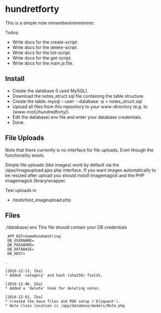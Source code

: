 # hundretforty

This is a simple note remembererererererer.



Todos:
 * Write docs for the create-script.
 * Write docs for the delete-script.
 * Write docs for the list-script.
 * Write docs for the get-script.
 * Write docs for the main.js file.

Install
-------
 * Create the database <database> (I used MySQL).
 * Download the notes_struct.sql file containing the table structure.
 * Create the table:
    mysql --user <user> --database <database> -p < notes_struct.sql
 * Upload all files from this repository to your www-directory (e.g. to {www-root}/hundredforty/).
 * Edit the database/.env file and enter your database credentials.
 * Done.


File Uploads
------------
Note that there currently is no interface for file uploads. Even though the functionality exists.

Simple file uploads (like images) work by default via the /ajax/imageupload.ajax.php interface. If
you want images automatically to be resized after upload you should install Imagemagick and the PHP
imagemagick library/wrapper.

Test uploads in
 * /tests/test_imageupload.php


Files
-----
 ./database/.env
 This file should contain your DB credentials
 ```
  APP_KEY=SomeRandomString
  DB_USERNAME=
  DB_PASSWORD=
  DB_DATABASE=
  DB_HOST=

.

[2016-12-13, Ika]
 * Added 'category' and hash (sha256) fields.

[2016-12-06, Ika]
 * Added a 'delete' hook for deleting notes.

[2016-12-01, Ika]
 * Created the base files and PDO setup ('Eloquent').
 * Note class location is /app/database/models/Note.php